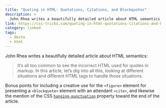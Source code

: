 ```yaml
---
title: "Quoting in HTML: Quotations, Citations, and Blockquotes"
description: >
  John Rhea writes a beautifully detailed article about HTML semantics.
link: https://css-tricks.com/quoting-in-html-quotations-citations-and-blockquotes/
category: linked
tags:
  - devto
  - html
---
```


John Rhea writes a beautifully detailed article about HTML semantics:

> It’s all too common to see the incorrect HTML used for quotes in markup. In this
> article, let’s dig into all this, looking at different situations and different
> HTML tags to handle those situations.

Bonus points for including a creative use for the `<figure>` element for presenting
a `<blockquote>` element with an attendant `<cite>`, and likewise the mention of the
CSS [`hanging-punctuation`](https://developer.mozilla.org/en-US/docs/Web/CSS/hanging-punctuation)
property toward the end of the article.

